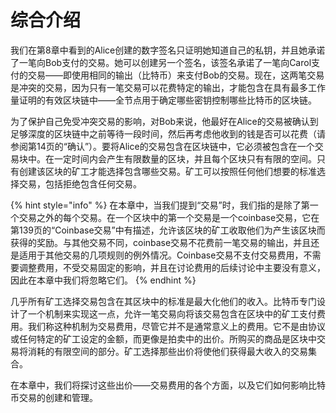 # 综合介绍

我们在第8章中看到的Alice创建的数字签名只证明她知道自己的私钥，并且她承诺了一笔向Bob支付的交易。她可以创建另一个签名，该签名承诺了一笔向Carol支付的交易——即使用相同的输出（比特币）来支付Bob的交易。现在，这两笔交易是冲突的交易，因为只有一笔交易可以花费特定的输出，才能包含在具有最多工作量证明的有效区块链中——全节点用于确定哪些密钥控制哪些比特币的区块链。

为了保护自己免受冲突交易的影响，对Bob来说，他最好在Alice的交易被确认到足够深度的区块链中之前等待一段时间，然后再考虑他收到的钱是否可以花费（请参阅第14页的“确认”）。要将Alice的交易包含在区块链中，它必须被包含在一个交易块中。在一定时间内会产生有限数量的区块，并且每个区块只有有限的空间。只有创建该区块的矿工才能选择包含哪些交易。矿工可以按照任何他们想要的标准选择交易，包括拒绝包含任何交易。

{% hint style="info" %}
在本章中，当我们提到“交易”时，我们指的是除了第一个交易之外的每个交易。在一个区块中的第一个交易是一个coinbase交易，它在第139页的“Coinbase交易”中有描述，允许该区块的矿工收取他们为产生该区块而获得的奖励。与其他交易不同，coinbase交易不花费前一笔交易的输出，并且还是适用于其他交易的几项规则的例外情况。Coinbase交易不支付交易费用，不需要调整费用，不受交易固定的影响，并且在讨论费用的后续讨论中主要没有意义，因此在本章中我们将忽略它们。
{% endhint %}

 几乎所有矿工选择交易包含在其区块中的标准是最大化他们的收入。比特币专门设计了一个机制来实现这一点，允许一笔交易向将该交易包含在区块中的矿工支付费用。我们称这种机制为交易费用，尽管它并不是通常意义上的费用。它不是由协议或任何特定的矿工设定的金额，而更像是拍卖中的出价。所购买的商品是区块中交易将消耗的有限空间的部分。矿工选择那些出价将使他们获得最大收入的交易集合。

在本章中，我们将探讨这些出价——交易费用的各个方面，以及它们如何影响比特币交易的创建和管理。
